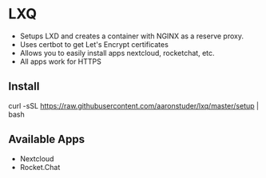 # LXQ

* Setups LXD and creates a container with NGINX as a reserve proxy.
* Uses certbot to get Let's Encrypt certificates
* Allows you to easily install apps nextcloud, rocketchat, etc.
* All apps work for HTTPS

## Install

curl -sSL https://raw.githubusercontent.com/aaronstuder/lxq/master/setup | bash

## Available Apps

* Nextcloud
* Rocket.Chat
